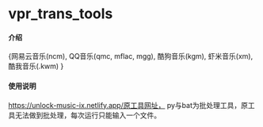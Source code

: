 # vpr_trans_tools

#### 介绍
{网易云音乐(ncm), QQ音乐(qmc, mflac, mgg), 酷狗音乐(kgm), 虾米音乐(xm), 酷我音乐(.kwm) }

#### 使用说明

https://unlock-music-ix.netlify.app/原工具网址，
py与bat为批处理工具，原工具无法做到批处理，每次运行只能输入一个文件。
